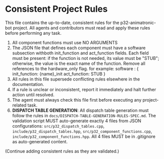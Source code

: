 # Consistent Project Rules

This file contains the up-to-date, consistent rules for the p32-animatronic-bot project. All agents and contributors must read and apply these rules before performing any task.

1. All component functions must use NO ARGUMENTS 
2. The JSON file that defines each component must have a software subsection withboth init_function and act_function fields. Each field must be present: if the function is not needed, its value must be "STUB"; otherwise, the value is the exact name of the function. Remove all references to the hardware_only flag.
    for example:
        software :
        {
            init_function: {name}_init
            act_function: STUB
        }
3. All rules in this file supersede conflicting rules elsewhere in the documentation.
4. If a rule is unclear or inconsistent, report it immediately and halt further action until resolved.
5. The agent must always check this file first before executing any project-related task.
6. **DISPATCH TABLE GENERATION**: All dispatch table generation must follow the rules in `docs/DISPATCH-TABLE-GENERATION-RULES-SPEC.md`. The validation script MUST auto-generate exactly 4 files from JSON configurations: `src/p32_dispatch_tables.cpp`, `include/p32_dispatch_tables.hpp`, `src/p32_component_functions.cpp`, `include/p32_component_functions.hpp`. All 4 files MUST be in .gitignore as auto-generated content.

(Continue adding consistent rules as they are validated.)
